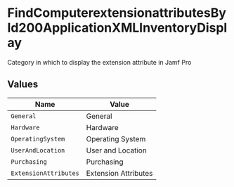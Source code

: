 # FindComputerextensionattributesById200ApplicationXMLInventoryDisplay

Category in which to display the extension attribute in Jamf Pro


## Values

| Name                  | Value                 |
| --------------------- | --------------------- |
| `General`             | General               |
| `Hardware`            | Hardware              |
| `OperatingSystem`     | Operating System      |
| `UserAndLocation`     | User and Location     |
| `Purchasing`          | Purchasing            |
| `ExtensionAttributes` | Extension Attributes  |